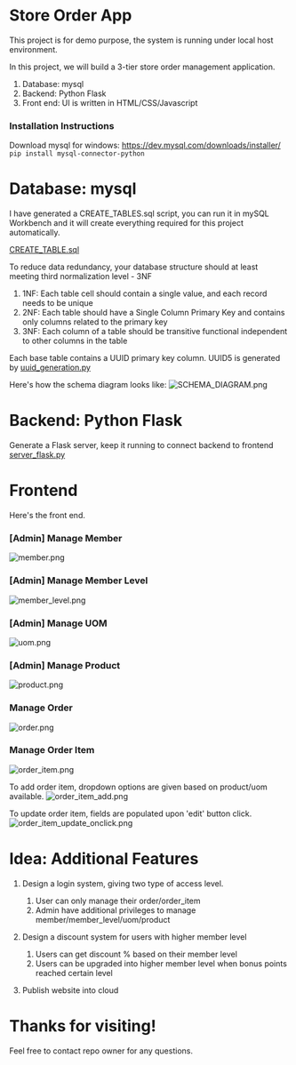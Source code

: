# Store Order App

This project is for demo purpose, the system is running under local host environment.

In this project, we will build a 3-tier store order management application.
1. Database: mysql
2. Backend: Python Flask
3. Front end: UI is written in HTML/CSS/Javascript


### Installation Instructions
Download mysql for windows: https://dev.mysql.com/downloads/installer/
`pip install mysql-connector-python`



# Database: mysql

I have generated a CREATE_TABLES.sql script, you can run it in mySQL Workbench and it will create everything required for this project automatically.

[CREATE_TABLE.sql](/Database/CREATE%20TABLES.sql)

To reduce data redundancy, your database structure should at least meeting third normalization level - 3NF
1. 1NF: Each table cell should contain a single value, and each record needs to be unique
2. 2NF: Each table should have a Single Column Primary Key and contains only columns related to the primary key
3. 3NF: Each column of a table should be transitive functional independent to other columns in the table

Each base table contains a UUID primary key column. 
UUID5 is generated by [uuid_generation.py](/Backend/uuid_generation.py)

Here's how the schema diagram looks like:
![SCHEMA_DIAGRAM.png](/Database/SCHEMA_DIAGRAM.png)



# Backend: Python Flask

Generate a Flask server, keep it running to connect backend to frontend
[server_flask.py](/Frontend/server_flask.py)

   

# Frontend 
Here's the front end.

### [Admin] Manage Member
![member.png](/Misc/member.PNG)

### [Admin] Manage Member Level
![member_level.png](/Misc/member_level.PNG)

### [Admin] Manage UOM
![uom.png](/Misc/uom.PNG)

### [Admin] Manage Product
![product.png](/Misc/product.PNG)

### Manage Order
![order.png](/Misc/order.PNG)

### Manage Order Item
![order_item.png](/Misc/order_item.PNG)

To add order item, dropdown options are given based on product/uom available.
![order_item_add.png](/Misc/order_item_add.PNG)

To update order item, fields are populated upon 'edit' button click.
![order_item_update_onclick.png](/Misc/order_item_update_onclick.PNG)


# Idea: Additional Features 
1. Design a login system, giving two type of access level.
   1. User can only manage their order/order_item
   2. Admin have additional privileges to manage member/member_level/uom/product

2. Design a discount system for users with higher member level
   1. Users can get discount % based on their member level
   2. Users can be upgraded into higher member level when bonus points reached certain level

3. Publish website into cloud

# Thanks for visiting! 
Feel free to contact repo owner for any questions.
